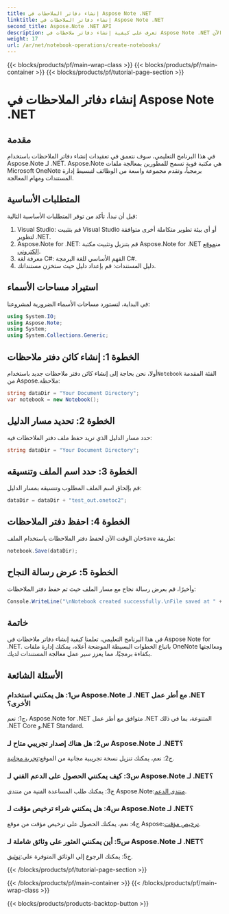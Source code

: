 ```yaml
---
title: إنشاء دفاتر الملاحظات في Aspose Note .NET
linktitle: إنشاء دفاتر الملاحظات في Aspose Note .NET
second_title: Aspose.Note .NET API
description: تعرف على كيفية إنشاء دفاتر ملاحظات في Aspose Note .NET دون عناء. عزز سير عمل معالجة المستندات لديك الآن.
weight: 17
url: /ar/net/notebook-operations/create-notebooks/
---
```


{{< blocks/products/pf/main-wrap-class >}}
{{< blocks/products/pf/main-container >}}
{{< blocks/products/pf/tutorial-page-section >}}

# إنشاء دفاتر الملاحظات في Aspose Note .NET

## مقدمة

في هذا البرنامج التعليمي، سوف نتعمق في تعقيدات إنشاء دفاتر الملاحظات باستخدام Aspose.Note لـ .NET. Aspose.Note هي مكتبة قوية تسمح للمطورين بمعالجة ملفات Microsoft OneNote برمجياً، وتقدم مجموعة واسعة من الوظائف لتبسيط إدارة المستندات ومهام المعالجة.

## المتطلبات الأساسية

قبل أن نبدأ، تأكد من توفر المتطلبات الأساسية التالية:

1. Visual Studio: قم بتثبيت Visual Studio أو أي بيئة تطوير متكاملة أخرى متوافقة لتطوير .NET.
2.  Aspose.Note for .NET: قم بتنزيل وتثبيت مكتبة Aspose.Note for .NET من[موقع إلكتروني](https://releases.aspose.com/note/net/).
3. معرفة لغة C#: الفهم الأساسي للغة البرمجة C#.
4. دليل المستندات: قم بإعداد دليل حيث ستخزن مستنداتك.

## استيراد مساحات الأسماء

في البداية، لنستورد مساحات الأسماء الضرورية لمشروعنا:

```csharp
using System.IO;
using Aspose.Note;
using System;
using System.Collections.Generic;
```

## الخطوة 1: إنشاء كائن دفتر ملاحظات

 أولا، نحن بحاجة إلى إنشاء كائن دفتر ملاحظات جديد باستخدام`Notebook` الفئة المقدمة من Aspose.ملاحظة:

```csharp
string dataDir = "Your Document Directory";
var notebook = new Notebook();
```

## الخطوة 2: تحديد مسار الدليل

حدد مسار الدليل الذي تريد حفظ ملف دفتر الملاحظات فيه:

```csharp
string dataDir = "Your Document Directory";
```

## الخطوة 3: حدد اسم الملف وتنسيقه

قم بإلحاق اسم الملف المطلوب وتنسيقه بمسار الدليل:

```csharp
dataDir = dataDir + "test_out.onetoc2";
```

## الخطوة 4: احفظ دفتر الملاحظات

 حان الوقت الآن لحفظ دفتر الملاحظات باستخدام الملف`Save` طريقة:

```csharp
notebook.Save(dataDir);
```

## الخطوة 5: عرض رسالة النجاح

وأخيرًا، قم بعرض رسالة نجاح مع مسار الملف حيث تم حفظ دفتر الملاحظات:

```csharp
Console.WriteLine("\nNotebook created successfully.\nFile saved at " + dataDir);
```

## خاتمة

في هذا البرنامج التعليمي، تعلمنا كيفية إنشاء دفاتر ملاحظات في Aspose Note for .NET. باتباع الخطوات البسيطة الموضحة أعلاه، يمكنك إدارة ملفات OneNote ومعالجتها بكفاءة برمجيًا، مما يعزز سير عمل معالجة المستندات لديك.

## الأسئلة الشائعة

### س1: هل يمكنني استخدام Aspose.Note لـ .NET مع أطر عمل .NET الأخرى؟

ج1: نعم، Aspose.Note for .NET متوافق مع أطر عمل .NET المتنوعة، بما في ذلك .NET Core و.NET Standard.

### س2: هل هناك إصدار تجريبي متاح لـ Aspose.Note لـ .NET؟

 ج2: نعم، يمكنك تنزيل نسخة تجريبية مجانية من الموقع:[تجربة مجانية](https://releases.aspose.com/).

### س3: كيف يمكنني الحصول على الدعم الفني لـ Aspose.Note لـ .NET؟

 ج3: يمكنك طلب المساعدة الفنية من منتدى Aspose.Note:[منتدى الدعم](https://forum.aspose.com/c/note/28).

### س4: هل يمكنني شراء ترخيص مؤقت لـ Aspose.Note لـ .NET؟

ج4: نعم، يمكنك الحصول على ترخيص مؤقت من موقع Aspose:[ترخيص مؤقت](https://purchase.aspose.com/temporary-license/).

### س5: أين يمكنني العثور على وثائق شاملة لـ Aspose.Note لـ .NET؟

 ج5: يمكنك الرجوع إلى الوثائق المتوفرة على:[توثيق](https://reference.aspose.com/note/net/).



{{< /blocks/products/pf/tutorial-page-section >}}

{{< /blocks/products/pf/main-container >}}
{{< /blocks/products/pf/main-wrap-class >}}

{{< blocks/products/products-backtop-button >}}
